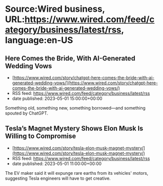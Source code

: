 # Source:Wired business, URL:https://www.wired.com/feed/category/business/latest/rss, language:en-US

## Here Comes the Bride, With AI-Generated Wedding Vows
 - [https://www.wired.com/story/chatgpt-here-comes-the-bride-with-ai-generated-wedding-vows/](https://www.wired.com/story/chatgpt-here-comes-the-bride-with-ai-generated-wedding-vows/)
 - RSS feed: https://www.wired.com/feed/category/business/latest/rss
 - date published: 2023-05-01 15:00:00+00:00

Something old, something new, something borrowed—and something spouted by ChatGPT.

## Tesla’s Magnet Mystery Shows Elon Musk Is Willing to Compromise
 - [https://www.wired.com/story/tesla-elon-musk-magnet-mystery/](https://www.wired.com/story/tesla-elon-musk-magnet-mystery/)
 - RSS feed: https://www.wired.com/feed/category/business/latest/rss
 - date published: 2023-05-01 11:00:00+00:00

The EV maker said it will expunge rare earths from its vehicles' motors, suggesting Tesla engineers will have to get creative.

